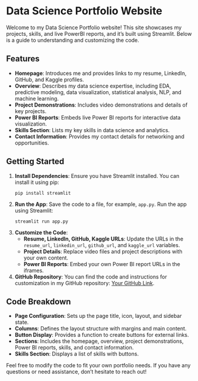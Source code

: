 <!DOCTYPE html>
<html lang="en">
<head>
    <meta charset="UTF-8">
    <meta name="viewport" content="width=device-width, initial-scale=1.0">
    <title>Data Science Portfolio Website</title>
</head>
<body>
    <h1>Data Science Portfolio Website</h1>

<p>Welcome to my Data Science Portfolio website! This site showcases my projects, skills, and live PowerBI reports, and it’s built using Streamlit. Below is a guide to understanding and customizing the code.</p>

<h2>Features</h2>
    <ul>
        <li><strong>Homepage</strong>: Introduces me and provides links to my resume, LinkedIn, GitHub, and Kaggle profiles.</li>
        <li><strong>Overview</strong>: Describes my data science expertise, including EDA, predictive modeling, data visualization, statistical analysis, NLP, and machine learning.</li>
        <li><strong>Project Demonstrations</strong>: Includes video demonstrations and details of key projects.</li>
        <li><strong>Power BI Reports</strong>: Embeds live Power BI reports for interactive data visualization.</li>
        <li><strong>Skills Section</strong>: Lists my key skills in data science and analytics.</li>
        <li><strong>Contact Information</strong>: Provides my contact details for networking and opportunities.</li>
    </ul>

<h2>Getting Started</h2>
    <ol>
        <li><strong>Install Dependencies</strong>: Ensure you have Streamlit installed. You can install it using pip:
            <pre><code>pip install streamlit</code></pre>
        </li>
        <li><strong>Run the App</strong>: Save the code to a file, for example, <code>app.py</code>. Run the app using Streamlit:
            <pre><code>streamlit run app.py</code></pre>
        </li>
        <li><strong>Customize the Code</strong>:
            <ul>
                <li><strong>Resume, LinkedIn, GitHub, Kaggle URLs</strong>: Update the URLs in the <code>resume_url</code>, <code>linkedin_url</code>, <code>github_url</code>, and <code>kaggle_url</code> variables.</li>
                <li><strong>Project Details</strong>: Replace video files and project descriptions with your own content.</li>
                <li><strong>Power BI Reports</strong>: Embed your own Power BI report URLs in the iframes.</li>
            </ul>
        </li>
        <li><strong>GitHub Repository</strong>: You can find the code and instructions for customization in my GitHub repository: <a href="Your GitHub Link">Your GitHub Link</a>.</li>
    </ol>

<h2>Code Breakdown</h2>
    <ul>
        <li><strong>Page Configuration</strong>: Sets up the page title, icon, layout, and sidebar state.</li>
        <li><strong>Columns</strong>: Defines the layout structure with margins and main content.</li>
        <li><strong>Button Display</strong>: Provides a function to create buttons for external links.</li>
        <li><strong>Sections</strong>: Includes the homepage, overview, project demonstrations, Power BI reports, skills, and contact information.</li>
        <li><strong>Skills Section</strong>: Displays a list of skills with buttons.</li>
    </ul>

<p>Feel free to modify the code to fit your own portfolio needs. If you have any questions or need assistance, don’t hesitate to reach out!</p>
</body>
</html>
